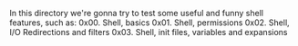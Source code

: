 In this directory we're gonna try to test some useful and funny shell features, such as:
0x00. Shell, basics
0x01. Shell, permissions
0x02. Shell, I/O Redirections and filters
0x03. Shell, init files, variables and expansions
